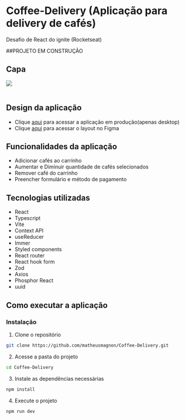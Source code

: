 # Coffee-Delivery (Aplicação para delivery de cafés)
Desafio de React do ignite (Rocketseat)

##PROJETO EM CONSTRUÇÃO

## Capa
<img src="./Capa.png" /> <br/> <br/>

## Design da aplicação
- Clique [aqui](https://coffe-delivery-all4s.ondigitalocean.app/) para acessar a aplicação em produção(apenas desktop)
- Clique [aqui](https://www.figma.com/file/21gfmeoPiOsjw64m2zlz6B/Coffee-Delivery-(Copy)?node-id=0%3A1) para acessar o layout no Figma

## Funcionalidades da aplicação
- Adicionar cafés ao carrinho
- Aumentar e Diminuir quantidade de cafés selecionados
- Remover café do carrinho
- Preencher formulário e método de pagamento

## Tecnologias utilizadas
- React
- Typescript
- Vite
- Context API
- useReducer
- Immer
- Styled components
- React router
- React hook form
- Zod
- Axios
- Phosphor React
- uuid



## Como executar a aplicação 

### Instalação
1. Clone o repositório
```bash
git clone https://github.com/matheusmagnon/Coffee-Delivery.git
```
2. Acesse a pasta do projeto
```bash
cd Coffee-Delivery
```
3. Instale as dependências necessárias 
```bash
npm install
```
4. Execute o projeto
```bash
npm run dev
```
